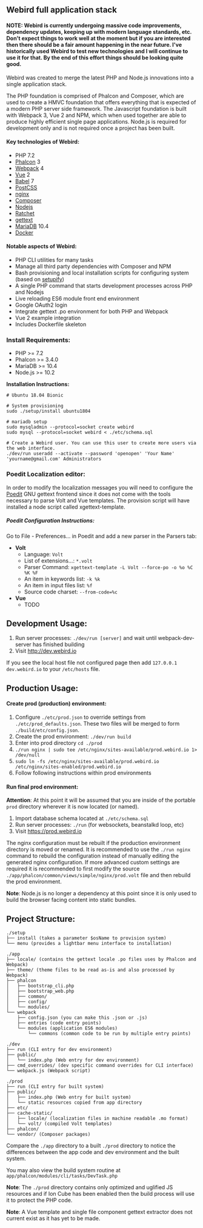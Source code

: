 ## Webird full application stack

#### NOTE: Webird is currently undergoing massive code improvements, dependency updates, keeping up with modern language standards, etc. Don't expect things to work well at the moment but if you are interested then there should be a fair amount happening in the near future.  I've historically used Webird to test new technologies and I will continue to use it for that.  By the end of this effort things should be looking quite good.


Webird was created to merge the latest PHP and Node.js innovations into a single application stack.

The PHP foundation is comprised of Phalcon and Composer, which are used to create a HMVC foundation that offers everything that is expected of a modern PHP server side framework.
The Javascript foundation is built with Webpack 3, Vue 2 and NPM, which when used together are able to produce highly efficient single page applications.
Node.js is required for development only and is not required once a project has been built.

#### Key technologies of Webird:
* PHP 7.2
* [Phalcon](http://phalconphp.com/en/) 3
* [Webpack](http://webpack.github.io/) 4
* [Vue](https://vuejs.org/) 2
* [Babel](https://babeljs.io/) 7
* [PostCSS](https://github.com/postcss/postcss)
* [nginx](http://nginx.org/)
* [Composer](https://getcomposer.org/)
* [Nodejs](https://nodejs.org)
* [Ratchet](http://socketo.me/)
* [gettext](http://www.gnu.org/software/gettext/gettext.html)
* [MariaDB](https://mariadb.org/) 10.4
* [Docker](https://www.docker.com/)

#### Notable aspects of Webird:
* PHP CLI utilities for many tasks
* Manage all third party dependencies with Composer and NPM
* Bash provisioning and local installation scripts for configuring system (based on [setupify](https://github.com/perchlabs/setupify))
* A single PHP command that starts development processes across PHP and Nodejs
* Live reloading ES6 module front end environment
* Google OAuth2 login
* Integrate gettext .po environment for both PHP and Webpack
* Vue 2 example integration
* Includes Dockerfile skeleton

### Install Requirements:
* PHP >= 7.2
* Phalcon >= 3.4.0
* MariaDB >= 10.4
* Node.js >= 10.2

**Installation Instructions:**
```
# Ubuntu 18.04 Bionic

# System provisioning
sudo ./setup/install ubuntu1804

# mariadb setup
sudo mysqladmin --protocol=socket create webird
sudo mysql --protocol=socket webird < ./etc/schema.sql

# Create a Webird user. You can use this user to create more users via the web interface.
./dev/run useradd --activate --password 'openopen' 'Your Name' 'yourname@gmail.com' Administrators
```

### Poedit Localization editor:
In order to modify the localization messages you will need to configure the [Poedit](http://poedit.net/) GNU gettext frontend since it does not come with the tools necessary to parse Volt and Vue templates.  The provision script will have installed a node script called xgettext-template.

##### Poedit Configuration Instructions:
Go to File - Preferences... in Poedit and add a new parser in the Parsers tab:

* **Volt**
  * Language: `Volt`
  * List of extensions...: `*.volt`
  * Parser Command: `xgettext-template -L Volt --force-po -o %o %C %K %F`
  * An item in keywords list: `-k %k`
  * An item in input files list: `%f`
  * Source code charset: `--from-code=%c`
* **Vue**
  * TODO

## Development Usage:
1. Run server processes: `./dev/run [server]` and wait until webpack-dev-server has finished building
2. Visit http://dev.webird.io

If you see the local host file not configured page then add `127.0.0.1 dev.webird.io` to your `/etc/hosts` file.

## Production Usage:

#### Create prod (production) environment:
1. Configure `./etc/prod.json` to override settings from `./etc/prod_defaults.json`.  These two files will be merged to form `./build/etc/config.json`.
2. Create the prod environment: `./dev/run build`
3. Enter into prod directory `cd ./prod`
4. `./run nginx | sudo tee /etc/nginx/sites-available/prod.webird.io 1> /dev/null`
5. `sudo ln -fs /etc/nginx/sites-available/prod.webird.io /etc/nginx/sites-enabled/prod.webird.io`
6. Follow following instructions within prod environments

#### Run final prod environment:

**Attention**: At this point it will be assumed that you are inside of the portable `prod` directory wherever it is now located (or named).

1. Import database schema located at `./etc/schema.sql`
2. Run server processes: `./run` (for websockets, beanstalkd loop, etc)
3. Visit https://prod.webird.io

The nginx configuration must be rebuilt if the production environment directory is moved or renamed.  It is recommended to use the `./run nginx` command to rebuild the configuration instead of manually editing the generated nginx configuration.  If more advanced custom settings are required it is recommended to first modify the source `./app/phalcon/common/views/simple/nginx/prod.volt` file and then rebuild the prod environment.

**Note**: Node.js is no longer a dependency at this point since it is only used to build the browser facing content into static bundles.

## Project Structure:

```
./setup
├── install (takes a parameter $osName to provision system)
└── menu (provides a lightbar menu interface to installation)
```

```
./app
├── locale/ (contains the gettext locale .po files uses by Phalcon and Webpack)
├── theme/ (theme files to be read as-is and also processed by Webpack)
├── phalcon
│   ├── bootstrap_cli.php
│   ├── bootstrap_web.php
│   ├── common/
│   ├── config/
│   └── modules/
└── webpack
    ├── config.json (you can make this .json or .js)
    ├── entries (code entry points)
    └── modules (application ES6 modules)
        └── commons (common code to be run by multiple entry points)
```

```
./dev
├── run (CLI entry for dev environment)
├── public/
│   └── index.php (Web entry for dev environment)
├── cmd_overrides/ (dev specific command overrides for CLI interface)
└── webpack.js (Webpack script)
```

```
./prod
├── run (CLI entry for built system)
├── public/
│   ├── index.php (Web entry for built system)
│   └── static resources copied from app directory
├── etc/
├── cache-static/
│   ├── locale/ (localization files in machine readable .mo format)
│   └── volt/ (compiled Volt templates)
├── phalcon/
└── vendor/ (Composer packages)
```

Compare the `./app` directory to a built `./prod` directory to notice the differences between the app code and dev environment and the built system.

You may also view the build system routine at `app/phalcon/modules/cli/tasks/DevTask.php`

**Note**: The `./prod` directory contains only optimized and uglified JS resources and if Ion Cube has been enabled then the build process will use it to protect the PHP code.

**Note**: A Vue template and single file component gettext extractor does not current exist as it has yet to be made.
